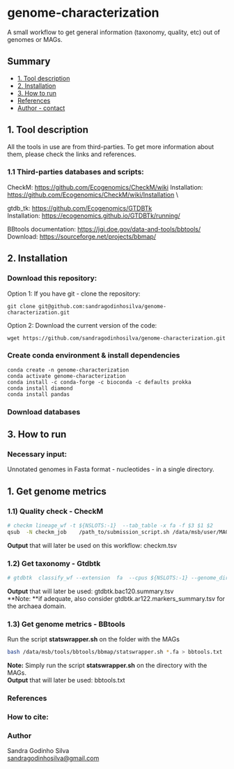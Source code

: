 # genome-characterization
A small workflow to get general information (taxonomy, quality, etc) out of genomes or MAGs.

## Summary
* [1. Tool description](#tool)
* [2. Installation](#installation)
* [3. How to run](#run)
* [References](#references)
* [Author - contact](#author---contact)


## 1. <a name="tool"></a>Tool description
All the tools in use are from third-parties. To get more information about them, 
please check the links and references.

### 1.1 Third-parties databases and scripts:
CheckM: https://github.com/Ecogenomics/CheckM/wiki
Installation: https://github.com/Ecogenomics/CheckM/wiki/Installation \

gtdb_tk: https://github.com/Ecogenomics/GTDBTk \
Installation: https://ecogenomics.github.io/GTDBTk/running/

BBtools documentation: https://jgi.doe.gov/data-and-tools/bbtools/ \
Download: https://sourceforge.net/projects/bbmap/ 



## 2. <a name="installation"></a>Installation
### Download this repository:
Option 1: If you have git - clone the repository:
```
git clone git@github.com:sandragodinhosilva/genome-characterization.git
```
Option 2: Download the current version of the code:
```
wget https://github.com/sandragodinhosilva/genome-characterization.git
```
### Create conda environment & install dependencies
```
conda create -n genome-characterization
conda activate genome-characterization
conda install -c conda-forge -c bioconda -c defaults prokka
conda install diamond
conda install pandas 
```
### Download databases 



## 3. <a name="run"></a>How to run

### Necessary input:
Unnotated genomes in Fasta format - nucleotides - in a single directory.

## 1. Get genome metrics

### 1.1) Quality check - CheckM

```bash
# checkm lineage_wf -t ${NSLOTS:-1}  --tab_table -x fa -f $3 $1 $2 
qsub  -N checkm_job    /path_to/submission_script.sh /data/msb/user/MAG_folder /data/msb/user/output/checkm /data/msb/user/output/checkm.tsv
```
**Output** that will later be used on this workflow: checkm.tsv

### 1.2) Get taxonomy - Gtdbtk

```bash
# gtdbtk  classify_wf --extension  fa  --cpus ${NSLOTS:-1} --genome_dir $1  --out_dir $2qsub  -N gtdbtk_job   /path_to/submission_script.sh /data/msb/user/MAG_folder /data/msb/user/output/
```
**Output** that will later be used: gtdbtk.bac120.summary.tsv \
**Note: **if adequate, also consider gtdbtk.ar122.markers_summary.tsv for the archaea domain.

### 1.3) Get genome metrics - BBtools

Run the script **statswrapper.sh** on the folder with the MAGs
```bash
bash /data/msb/tools/bbtools/bbmap/statswrapper.sh *.fa > bbtools.txt
```
**Note:** Simply run the script **statswrapper.sh**  on the directory with the MAGs. \
**Output** that will later be used: bbtools.txt


### <a name="references"></a>References


### <a name="author---contact"></a>How to cite:

### Author
Sandra Godinho Silva \
sandragodinhosilva@gmail.com
